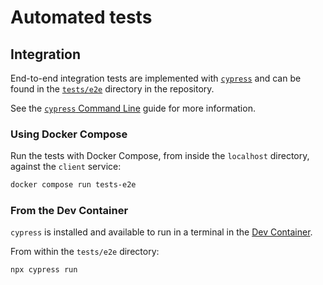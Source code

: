# Automated tests

## Integration

End-to-end integration tests are implemented with [`cypress`](https://www.cypress.io/) and can be found in the
[`tests/e2e`](https://github.com/cal-itp/benefits/tree/dev/tests/e2e) directory in the repository.

See the [`cypress` Command Line](https://docs.cypress.io/guides/guides/command-line) guide for more information.

### Using Docker Compose

Run the tests with Docker Compose, from inside the `localhost` directory, against the `client` service:

```bash
docker compose run tests-e2e
```

### From the Dev Container

`cypress` is installed and available to run in a terminal in the [Dev Container](development.md#vs-code-with-dev-containers).

From within the `tests/e2e` directory:

```bash
npx cypress run
```

